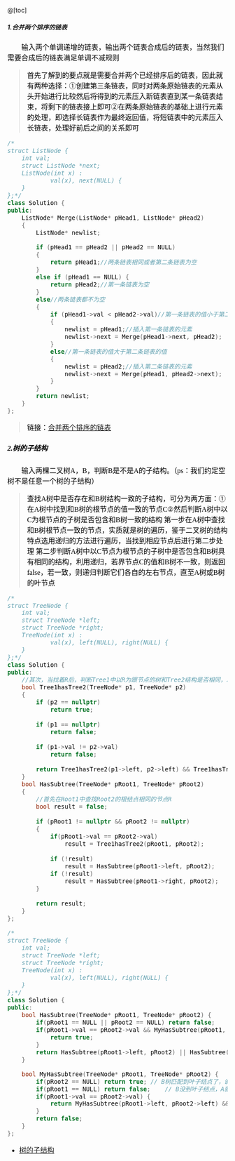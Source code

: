 @[toc]
##### 1.合并两个排序的链表
<font color=black size=3 face="微软雅黑">&emsp;&emsp;输入两个单调递增的链表，输出两个链表合成后的链表，当然我们需要合成后的链表满足单调不减规则
> <font color = black size = 3 face  = "微软雅黑">首先了解到的要点就是需要合并两个已经排序后的链表，因此就有两种选择：①创建第三条链表，同时对两条原始链表的元素从头开始进行比较然后将得到的元素压入新链表直到某一条链表结束，将剩下的链表接上即可②在两条原始链表的基础上进行元素的处理，即选择长链表作为最终返回值，将短链表中的元素压入长链表，处理好前后之间的关系即可
```cpp
/*
struct ListNode {
	int val;
	struct ListNode *next;
	ListNode(int x) :
			val(x), next(NULL) {
	}
};*/
class Solution {
public:
	ListNode* Merge(ListNode* pHead1, ListNode* pHead2)
	{
		ListNode* newlist;

		if (pHead1 == pHead2 || pHead2 == NULL)
		{
			return pHead1;//两条链表相同或者第二条链表为空
		}
		else if (pHead1 == NULL) {
			return pHead2;//第一条链表为空
		}
		else//两条链表都不为空
		{
			if (pHead1->val < pHead2->val)//第一条链表的值小于第二条链表的值
			{
				newlist = pHead1;//插入第一条链表的元素
				newlist->next = Merge(pHead1->next, pHead2);
			}
			else//第一条链表的值大于第二条链表的值
			{
				newlist = pHead2;//插入第二条链表的元素
				newlist->next = Merge(pHead1, pHead2->next);
			}
		}
		return newlist;
	}
};
```
> <font color = black size = 3 face  = "微软雅黑">链接：[合并两个排序的链表](https://www.nowcoder.com/practice/d8b6b4358f774294a89de2a6ac4d9337?tpId=13&tqId=11169&tPage=1&rp=1&ru=/ta/coding-interviews&qru=/ta/coding-interviews/question-ranking)
##### 2.树的子结构
<font color=black size=3 face="微软雅黑">&emsp;&emsp;输入两棵二叉树A，B，判断B是不是A的子结构。（ps：我们约定空树不是任意一个树的子结构）
> <font color = black size = 3 face  = "微软雅黑">查找A树中是否存在和B树结构一致的子结构，可分为两方面：①在A树中找到和B树的根节点的值一致的节点C②然后判断A树中以C为根节点的子树是否包含和B树一致的结构
>  <font color = black size = 3 face  = "微软雅黑">第一步在A树中查找和B树根节点一致的节点，实质就是树的遍历，鉴于二叉树的结构特点选用递归的方法进行遍历，当找到相应节点后进行第二步处理
>  <font color = black size = 3 face  = "微软雅黑">第二步判断A树中以C节点为根节点的子树中是否包含和B树具有相同的结构，利用递归，若界节点C的值和B树不一致，则返回false，若一致，则递归判断它们各自的左右节点，直至A树或B树的叶节点
```cpp
/*
struct TreeNode {
    int val;
    struct TreeNode *left;
    struct TreeNode *right;
    TreeNode(int x) :
            val(x), left(NULL), right(NULL) {
    }
};*/
class Solution {
public:
    //其次，当找着R后，判断Tree1中以R为跟节点的树和Tree2结构是否相同，以Tree1和Tree2的空节点为限
    bool Tree1hasTree2(TreeNode* p1, TreeNode* p2)
    {
        if (p2 == nullptr)
            return true;
 
        if (p1 == nullptr)
            return false;
 
        if (p1->val != p2->val)
            return false;
 
        return Tree1hasTree2(p1->left, p2->left) && Tree1hasTree2(p1->right, p2->right);
    }
    bool HasSubtree(TreeNode* pRoot1, TreeNode* pRoot2)
    {
        //首先在Root1中查找Root2的根结点相同的节点R
        bool result = false;
 
        if (pRoot1 != nullptr && pRoot2 != nullptr)
        {
            if(pRoot1->val == pRoot2->val)
                result = Tree1hasTree2(pRoot1, pRoot2);
 
            if (!result)
                result = HasSubtree(pRoot1->left, pRoot2);
            if (!result)
                result = HasSubtree(pRoot1->right, pRoot2);
        }
         
        return result;
    }
};
```
```cpp
/*
struct TreeNode {
    int val;
    struct TreeNode *left;
    struct TreeNode *right;
    TreeNode(int x) :
            val(x), left(NULL), right(NULL) {
    }
};*/
class Solution {
public:
    bool HasSubtree(TreeNode* pRoot1, TreeNode* pRoot2) {
        if(pRoot1 == NULL || pRoot2 == NULL) return false;
        if(pRoot1->val == pRoot2->val && MyHasSubtree(pRoot1, pRoot2)) {    // 找到与根相同的结点才往下判断
            return true;
        }
        return HasSubtree(pRoot1->left, pRoot2) || HasSubtree(pRoot1->right, pRoot2);   // 查找A的左右子树是不是含有B树
    }

    bool MyHasSubtree(TreeNode* pRoot1, TreeNode* pRoot2) {
        if(pRoot2 == NULL) return true; // B树匹配到叶子结点了，说明B是A的子结构
        if(pRoot1 == NULL) return false;    // B没到叶子结点，A就已经到了叶子结点，说明B还没匹配完
        if(pRoot1->val == pRoot2->val) {
            return MyHasSubtree(pRoot1->left, pRoot2->left) && MyHasSubtree(pRoot1->right, pRoot2->right);
        }
        return false;
    }
};
```
- [树的子结构](https://www.nowcoder.com/practice/6e196c44c7004d15b1610b9afca8bd88?tpId=13&tqId=11170&tPage=1&rp=1&ru=/ta/coding-interviews&qru=/ta/coding-interviews/question-ranking)